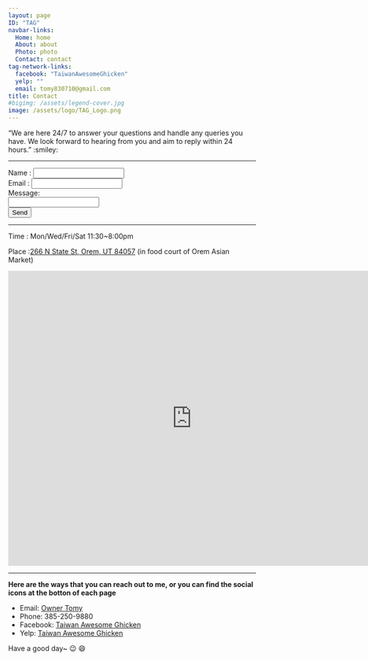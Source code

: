 ```yaml
---
layout: page
ID: "TAG"
navbar-links:
  Home: home
  About: about
  Photo: photo
  Contact: contact
tag-network-links:
  facebook: "TaiwanAwesomeGhicken"
  yelp: ""
  email: tomy830710@gmail.com
title: Contact
#bigimg: /assets/legend-cover.jpg
image: /assets/logo/TAG_Logo.png
---
```


<div class="contact-box" id="tag-contact-box">
  <div>“We are here 24/7 to answer your questions and handle any queries you have. We   look forward to hearing from you and aim to reply within 24 hours.” :smiley: </div>
   <hr>
   <form id="info-form" action="https://formspree.io/tomy830710@gmail.com" method="POST">
     Name : <input type="text" name="Name" /> <br>
     Email  : <input type="email" name="Email_address" /> <br>
     Message: <br>
     <input type="text" id="info-msg" name="Message" /> <br>
     <button type="submit" id="info-button">Send</button>
   </form>
</div>

---
Time : Mon/Wed/Fri/Sat 11:30~8:00pm

Place :[266 N State St, Orem, UT 84057](https://goo.gl/maps/JFXUiYvGJMp) (in food court of Orem Asian Market)

<div class="mapouter">
    <div class="gmap_canvas">
        <iframe width="745" height="600" id="gmap_canvas" src="https://maps.google.com/maps?q=266%20N%20State%20St%2C%20Orem%2C%20UT%2084057-4746&t=&z=17&ie=UTF8&iwloc=&output=embed" frameborder="0" scrolling="no" marginheight="0" marginwidth="0"></iframe>
        <a href="https://www.embedgooglemap.net"></a>
    </div>
        <style>.mapouter{text-align:right;height:600px;width:745px;}.gmap_canvas {overflow:hidden;background:none!important;height:600px;width:745px;}</style>
</div>

---
**Here are the ways that you can reach out to me, or you can find the social icons at the botton of each page**

* Email: [Owner Tomy](mailto:tomy830710@gmail.com)
* Phone: 385-250-9880
* Facebook: [Taiwan Awesome Ghicken](https://www.facebook.com/TaiwanAwesomeGhicken)
* Yelp: [Taiwan Awesome Ghicken](https://yelp.to/qTKq/fz3RrOr9XS)

Have a good day~ :wink: :smile: 

